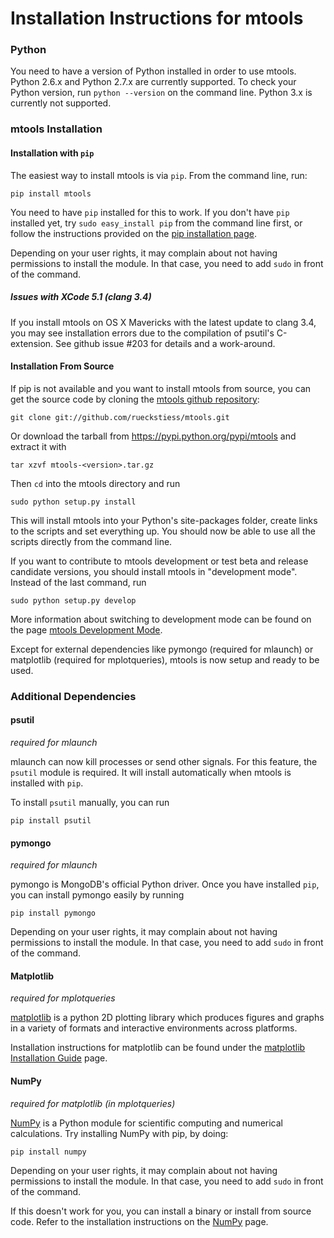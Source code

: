 Installation Instructions for mtools
====================================

### Python

You need to have a version of Python installed in order to use mtools. Python
2.6.x and Python 2.7.x are currently supported. To check your Python version, 
run `python --version` on the command line. Python 3.x is currently not supported.

### mtools Installation

#### Installation with `pip`

The easiest way to install mtools is via `pip`. From the command line, run:

    pip install mtools

You need to have `pip` installed for this to work. If you don't have `pip` installed yet,
try `sudo easy_install pip` from the command line first, or follow the instructions provided on the 
[pip installation page](http://www.pip-installer.org/en/latest/installing.html#using-the-installer).

Depending on your user rights, it may complain about not having permissions to install the module. 
In that case, you need to add `sudo` in front of the command.

##### Issues with XCode 5.1 (clang 3.4)

If you install mtools on OS X Mavericks with the latest update to clang 3.4, you may see installation errors due to the compilation of psutil's C-extension. See github issue #203 for details and a work-around. 


#### Installation From Source

If pip is not available and you want to install mtools from source, you can get the source code 
by cloning the [mtools github repository](https://github.com/rueckstiess/mtools):

    git clone git://github.com/rueckstiess/mtools.git

Or download the tarball from <https://pypi.python.org/pypi/mtools> and extract it with

    tar xzvf mtools-<version>.tar.gz

Then `cd` into the mtools directory and run

    sudo python setup.py install

This will install mtools into your Python's site-packages folder, create links to the 
scripts and set everything up. You should now be able to use all the scripts directly
from the command line. 

If you want to contribute to mtools development or test beta and release candidate versions,
you should install mtools in "development mode". Instead of the last command, run

    sudo python setup.py develop

More information about switching to development mode can be found on the page [mtools Development Mode](https://github.com/rueckstiess/mtools/wiki/mtools-Development-Mode).

Except for external dependencies like pymongo (required for mlaunch) or matplotlib (required
for mplotqueries), mtools is now setup and ready to be used.



### Additional Dependencies

#### psutil

*required for mlaunch*

mlaunch can now kill processes or send other signals. For this feature, the `psutil` 
module is required. It will install automatically when mtools is installed with `pip`. 

To install `psutil` manually, you can run

    pip install psutil


#### pymongo

*required for mlaunch*

pymongo is MongoDB's official Python driver. Once you have installed `pip`, you can install 
pymongo easily by running

    pip install pymongo

Depending on your user rights, it may complain about not having permissions to install the module. 
In that case, you need to add `sudo` in front of the command.


#### Matplotlib

*required for mplotqueries*

[matplotlib](http://matplotlib.org/) is a python 2D plotting library which produces 
figures and graphs in a variety of formats and interactive environments across platforms.

Installation instructions for matplotlib can be found under the [matplotlib Installation Guide](https://github.com/rueckstiess/mtools/wiki/matplotlib-Installation-Guide) page.


#### NumPy

*required for matplotlib (in mplotqueries)*

[NumPy](http://numpy.scipy.org/) is a Python module for scientific computing and numerical calculations.
Try installing NumPy with pip, by doing:

    pip install numpy

Depending on your user rights, it may complain about not having permissions to install the module. 
In that case, you need to add `sudo` in front of the command.

If this doesn't work for you, you can install a binary or install from source code. Refer to the 
installation instructions on the [NumPy](http://numpy.scipy.org/) page.



